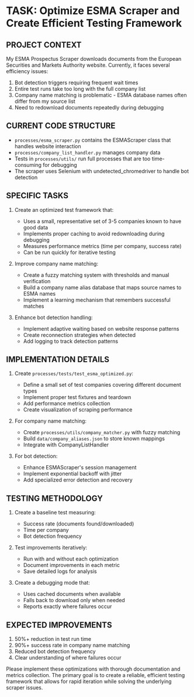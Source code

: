 # TASK: Optimize ESMA Scraper and Create Efficient Testing Framework

## PROJECT CONTEXT
My ESMA Prospectus Scraper downloads documents from the European Securities and Markets Authority website. Currently, it faces several efficiency issues:
1. Bot detection triggers requiring frequent wait times
2. Entire test runs take too long with the full company list
3. Company name matching is problematic - ESMA database names often differ from my source list
4. Need to redownload documents repeatedly during debugging

## CURRENT CODE STRUCTURE
- `processes/esma_scraper.py` contains the ESMAScraper class that handles website interaction
- `processes/company_list_handler.py` manages company data
- Tests in `processes/utils/` run full processes that are too time-consuming for debugging
- The scraper uses Selenium with undetected_chromedriver to handle bot detection

## SPECIFIC TASKS
1. Create an optimized test framework that:
   - Uses a small, representative set of 3-5 companies known to have good data
   - Implements proper caching to avoid redownloading during debugging
   - Measures performance metrics (time per company, success rate)
   - Can be run quickly for iterative testing

2. Improve company name matching:
   - Create a fuzzy matching system with thresholds and manual verification
   - Build a company name alias database that maps source names to ESMA names
   - Implement a learning mechanism that remembers successful matches

3. Enhance bot detection handling:
   - Implement adaptive waiting based on website response patterns
   - Create reconnection strategies when detected
   - Add logging to track detection patterns

## IMPLEMENTATION DETAILS
1. Create `processes/tests/test_esma_optimized.py`:
   - Define a small set of test companies covering different document types
   - Implement proper test fixtures and teardown
   - Add performance metrics collection
   - Create visualization of scraping performance

2. For company name matching:
   - Create `processes/utils/company_matcher.py` with fuzzy matching
   - Build `data/company_aliases.json` to store known mappings
   - Integrate with CompanyListHandler

3. For bot detection:
   - Enhance ESMAScraper's session management
   - Implement exponential backoff with jitter
   - Add specialized error detection and recovery

## TESTING METHODOLOGY
1. Create a baseline test measuring:
   - Success rate (documents found/downloaded)
   - Time per company
   - Bot detection frequency

2. Test improvements iteratively:
   - Run with and without each optimization
   - Document improvements in each metric
   - Save detailed logs for analysis

3. Create a debugging mode that:
   - Uses cached documents when available
   - Falls back to download only when needed
   - Reports exactly where failures occur

## EXPECTED IMPROVEMENTS
1. 50%+ reduction in test run time
2. 90%+ success rate in company name matching
3. Reduced bot detection frequency 
4. Clear understanding of where failures occur

Please implement these optimizations with thorough documentation and metrics collection. The primary goal is to create a reliable, efficient testing framework that allows for rapid iteration while solving the underlying scraper issues. 